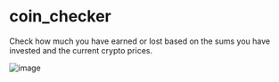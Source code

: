 # coin_checker

Check how much you have earned or lost based on the sums you have invested and the current crypto prices.

![image](https://user-images.githubusercontent.com/49446023/200516781-292ce9b9-a8cf-427e-994a-890bc9240724.png)
